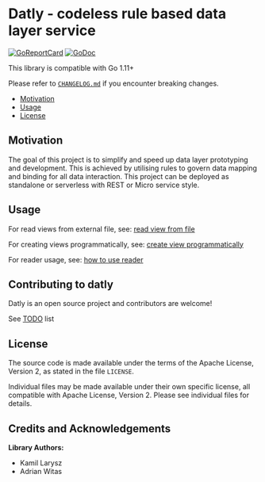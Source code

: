 # Datly - codeless rule based data layer service

[![GoReportCard](https://goreportcard.com/badge/github.com/viant/datly)](https://goreportcard.com/report/github.com/viant/datly)
[![GoDoc](https://godoc.org/github.com/viant/datly?status.svg)](https://godoc.org/github.com/viant/datly)


This library is compatible with Go 1.11+

Please refer to [`CHANGELOG.md`](../CHANGELOG.md) if you encounter breaking changes.

- [Motivation](#motivation)
- [Usage](#usage)
- [License](#license)


## Motivation

The goal of this project is to simplify and speed up data layer prototyping and development.
This is achieved by utilising rules to govern data mapping and binding for all data interaction.
This project can be deployed as standalone or serverless with REST or Micro service style.

## Usage

For read views from external file, see: [read view from file](./yaml-usage.md)

For creating views programmatically, see: [create view programmatically](./go-usage.md)

For reader usage, see: [how to use reader](./reader/README.md) 

## Contributing to datly

Datly is an open source project and contributors are welcome!

See [TODO](./TODO.md) list

## License

The source code is made available under the terms of the Apache License, Version 2, as stated in the file `LICENSE`.

Individual files may be made available under their own specific license,
all compatible with Apache License, Version 2. Please see individual files for details.

<a name="Credits-and-Acknowledgements"></a>

## Credits and Acknowledgements

**Library Authors:** 
- Kamil Larysz
- Adrian Witas


